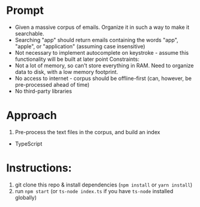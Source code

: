 # Prompt

- Given a massive corpus of emails. Organize it in such a way to make it searchable.
- Searching "app" should return emails containing the words "app", "apple", or "application" (assuming case insensitive)
- Not necessary to implement autocomplete on keystroke - assume this functionality will be built at later point
  Constraints:
- Not a lot of memory, so can't store everything in RAM. Need to organize data to disk, with a low memory footprint.
- No access to internet - corpus should be offline-first (can, however, be pre-processed ahead of time)
- No third-party libraries

# Approach

1. Pre-process the text files in the corpus, and build an index

- TypeScript

# Instructions:

1. git clone this repo & install dependencies (`npm install` or `yarn install`)
2. run `npm start` (or `ts-node index.ts` if you have `ts-node` installed globally)
